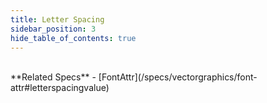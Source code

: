 ```yaml
---
title: Letter Spacing
sidebar_position: 3
hide_table_of_contents: true
---
```


<DarumaPlayer src='https://raw.githubusercontent.com/verygoodgraphics/resource/main/feature/text__daruma/text__letter_spacing.daruma' />

<br />
**Related Specs**
- [FontAttr](/specs/vectorgraphics/font-attr#letterspacingvalue)
